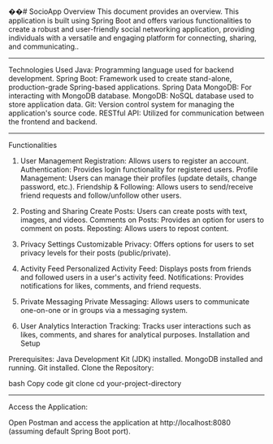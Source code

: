��#   S o c i o A p p 
Overview
This document provides an overview. This application is built using Spring Boot and offers various functionalities to create a robust and user-friendly social networking application, providing individuals with a versatile and engaging platform for connecting, sharing, and communicating..

------------------------------------------------------------------------------------------------------------------------------------------------------------

Technologies Used
Java: Programming language used for backend development.
Spring Boot: Framework used to create stand-alone, production-grade Spring-based applications.
Spring Data MongoDB: For interacting with MongoDB database.
MongoDB: NoSQL database used to store application data.
Git: Version control system for managing the application's source code.
RESTful API: Utilized for communication between the frontend and backend.

------------------------------------------------------------------------------------------------------------------------------------------------------------

Functionalities
1. User Management
Registration: Allows users to register an account.
Authentication: Provides login functionality for registered users.
Profile Management: Users can manage their profiles (update details, change password, etc.).
Friendship & Following: Allows users to send/receive friend requests and follow/unfollow other users.

2. Posting and Sharing
Create Posts: Users can create posts with text, images, and videos.
Comments on Posts: Provides an option for users to comment on posts.
Reposting: Allows users to repost content.

3. Privacy Settings
Customizable Privacy: Offers options for users to set privacy levels for their posts (public/private).

4. Activity Feed
Personalized Activity Feed: Displays posts from friends and followed users in a user's activity feed.
Notifications: Provides notifications for likes, comments, and friend requests.

5. Private Messaging
Private Messaging: Allows users to communicate one-on-one or in groups via a messaging system.

6. User Analytics
Interaction Tracking: Tracks user interactions such as likes, comments, and shares for analytical purposes.
Installation and Setup

Prerequisites:
Java Development Kit (JDK) installed.
MongoDB installed and running.
Git installed.
Clone the Repository:

bash
Copy code
git clone <repository-url>
cd your-project-directory

----------------------------------------------------------------------------------------------------------------------------------------------------------

Access the Application:

Open Postman and access the application at http://localhost:8080 (assuming default Spring Boot port).
